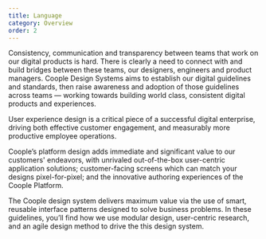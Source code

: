 ```yaml
---
title: Language
category: Overview
order: 2
---
```


Consistency, communication and transparency between teams that work on our digital products is hard. There is clearly a need to connect with and build bridges between these teams, our designers, engineers and product managers. Coople Design Systems aims to establish our digital guidelines and standards, then raise awareness and adoption of those guidelines across teams — working towards building world class, consistent digital products and experiences.

User experience design is a critical piece of a successful digital enterprise, driving both effective customer engagement, and measurably more productive employee operations. 

Coople’s platform design adds immediate and significant value to our customers' endeavors, with unrivaled out-of-the-box user-centric application solutions; customer-facing screens which can match your designs pixel-for-pixel; and the innovative authoring experiences of the Coople Platform.

The Coople design system delivers maximum value via the use of smart, reusable interface patterns designed to solve business problems. In these guidelines, you’ll find how we use modular design, user-centric research, and an agile design method to drive the this design system.
